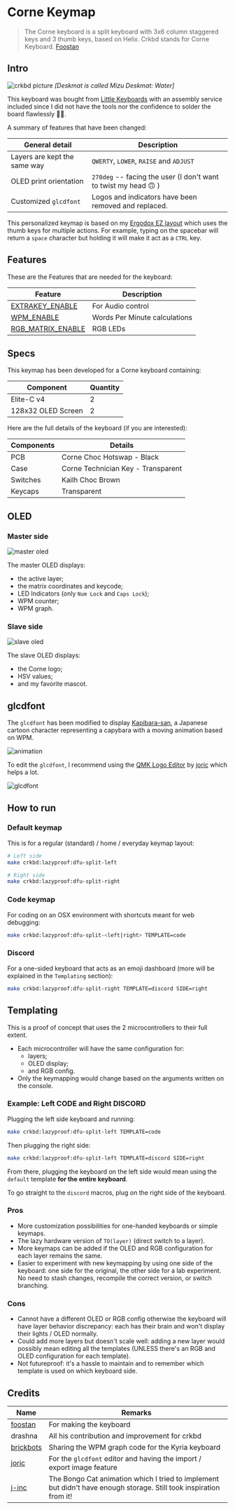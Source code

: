 # Corne Keymap

> The Corne keyboard is a split keyboard with 3x6 column staggered keys and 3 thumb keys, based on Helix. Crkbd stands for Corne Keyboard.
> [Foostan](https://github.com/foostan/crkbd)

## Intro

![crkbd picture](https://i.imgur.com/0a4Ofn3.jpg)
*[Deskmat is called Mizu Deskmat: Water]*

This keyboard was bought from [Little Keyboards](https://www.littlekeyboards.com/collections/corne-pcb-kits/products/corne-mx-hotswap-pcb-kit-v3) with an assembly service included since I did not have the tools nor the confidence to solder the board flawlessly 💸💸.

A summary of features that have been changed:

| General detail               | Description                                                       |
|------------------------------|-------------------------------------------------------------------|
| Layers are kept the same way | `QWERTY`, `LOWER`, `RAISE` and `ADJUST`                           |
| OLED print orientation       | `270deg` -- facing the user (I don't want to twist my head 🙃 )   |
| Customized `glcdfont`        | Logos and indicators have been removed and replaced.              |

This personalized keymap is based on my [Ergodox EZ layout](https://configure.ergodox-ez.com/ergodox-ez/layouts/GZO3M/latest/0) which uses the thumb keys for multiple actions. For example, typing on the spacebar will return a `space` character but holding it will make it act as a `CTRL` key.

## Features

These are the Features that are needed for the keyboard:

| Feature                                                                                                           | Description                   |
|-------------------------------------------------------------------------------------------------------------------|-------------------------------|
| [EXTRAKEY_ENABLE](https://beta.docs.qmk.fm/faqs/faq_misc#special-extra-key-doesnt-work-system-audio-control-keys) | For Audio control             |
| [WPM_ENABLE](https://beta.docs.qmk.fm/using-qmk/software-features/feature_wpm)                                    | Words Per Minute calculations |
| [RGB_MATRIX_ENABLE](https://beta.docs.qmk.fm/using-qmk/hardware-features/lighting/feature_rgb_matrix)             | RGB LEDs                      |

## Specs

This keymap has been developed for a Corne keyboard containing:

| Component          | Quantity |
|--------------------|----------|
| Elite-C v4         | 2        |
| 128x32 OLED Screen | 2        |

Here are the full details of the keyboard (if you are interested):

| Components    | Details                                |
|---------------|----------------------------------------|
| PCB           | Corne Choc Hotswap - Black             |
| Case          | Corne Technician Key - Transparent     |
| Switches      | Kailh Choc Brown                       |
| Keycaps       | Transparent                            |

## OLED

### Master side

![master oled](https://i.imgur.com/WDDMG4v.jpg)

The master OLED displays:

* the active layer;
* the matrix coordinates and keycode;
* LED Indicators (only `Num Lock` and `Caps Lock`);
* WPM counter;
* WPM graph.

### Slave side

![slave oled](https://i.imgur.com/urKvP9i.jpg)

The slave OLED displays:

* the Corne logo;
* HSV values;
* and my favorite mascot.

## glcdfont

The `glcdfont` has been modified to display [Kapibara-san](https://anime-kapibarasan.com/), a Japanese cartoon character representing a capybara with a moving animation based on WPM.

![animation](https://i.imgur.com/dqvNCL3.gif)

To edit the `glcdfont`, I recommend using the [QMK Logo Editor](https://joric.github.io/qle/) by [joric](https://github.com/joric/qle) which helps a lot.

![glcdfont](https://i.imgur.com/aTFxHzS.png)

## How to run

### Default keymap

This is for a regular (standard) / home / everyday keymap layout:

```bash
# Left side
make crkbd:lazyproof:dfu-split-left

# Right side
make crkbd:lazyproof:dfu-split-right
```

### Code keymap

For coding on an OSX environment with shortcuts meant for web debugging:

```bash
make crkbd:lazyproof:dfu-split-<left|right> TEMPLATE=code
```

### Discord

For a one-sided keyboard that acts as an emoji dashboard (more will be explained in the `Templating` section):

```bash
make crkbd:lazyproof:dfu-split-right TEMPLATE=discord SIDE=right
```

## Templating

This is a proof of concept that uses the 2 microcontrollers to their full extent.

* Each microcontroller will have the same configuration for:
  * layers;
  * OLED display;
  * and RGB config.
* Only the keymapping would change based on the arguments written on the console.

### Example: Left CODE and Right DISCORD

Plugging the left side keyboard and running:

```bash
make crkbd:lazyproof:dfu-split-left TEMPLATE=code
```

Then plugging the right side:

```bash
make crkbd:lazyproof:dfu-split-left TEMPLATE=discord SIDE=right
```

From there, plugging the keyboard on the left side would mean using the `default` template **for the entire keyboard**.

To go straight to the `discord` macros, plug on the right side of the keyboard.

### Pros

* More customization possibilities for one-handed keyboards or simple keymaps.
* The lazy hardware version of `TO(layer)` (direct switch to a layer).
* More keymaps can be added if the OLED and RGB configuration for each layer remains the same.
* Easier to experiment with new keymapping by using one side of the keyboard: one side for the original, the other side for a lab experiment. No need to stash changes, recompile the correct version, or switch branching.

### Cons

* Cannot have a different OLED or RGB config otherwise the keyboard will have layer behavior discrepancy: each has their brain and won't display their lights / OLED normally.
* Could add more layers but doesn't scale well: adding a new layer would possibly mean editing all the templates (UNLESS there's an RGB and OLED configuration for each template).
* Not futureproof: it's a hassle to maintain and to remember which template is used on which keyboard side.

## Credits

| Name                                                                                                                 | Remarks                                                                                                            |
|----------------------------------------------------------------------------------------------------------------------|--------------------------------------------------------------------------------------------------------------------|
| [foostan](https://github.com/foostan/crkbd)                                                                          | For making the keyboard                                                                                            |
| drashna                                                                                                              | All his contribution and improvement for crkbd                                                                     |
| [brickbots](https://www.reddit.com/r/MechanicalKeyboards/comments/evimyg/kyria_is_kool_onboard_wpm_calc_oled_graph/) | Sharing the WPM graph code for the Kyria keyboard                                                                  |
| [joric](https://github.com/joric/qle)                                                                                | For the `glcdfont` editor and having the import / export image feature                                             |
| [j-inc](https://www.reddit.com/r/olkb/comments/h00a8b/i_made_an_oled_animation_of_bongo_cat_that/)                   | The Bongo Cat animation which I tried to implement but didn't have enough storage. Still took inspiration from it! |
